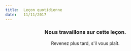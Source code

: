 ```yaml
---
title:  Leçon quotidienne
date:   11/11/2017
---
```


### <center>Nous travaillons sur cette leçon.</center>
<center>Revenez plus tard, s'il vous plaît.</center>